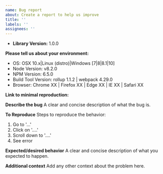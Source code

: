```yaml
---
name: Bug report
about: Create a report to help us improve
title: ''
labels: ''
assignees: ''
---
```


<!--
BUGS: Please use this template.

when your issue is submitted, feel free to leave them.

The issue list is reserved exclusively for bug reports and feature requests. That means we do not accept usage questions. If you open an issue that does not conform to the requirements, it will be closed immediately.

Also try to search for your issue - it may have already been answered or even fixed in the development branch. However, if you find that an old, closed issue still persists in the latest version, you should open a new issue using the form below instead of commenting on the old issue.
-->

- **Library Version:**
  1.0.0

**Please tell us about your environment:**

- OS: OSX 10.x|Linux (distro)|Windows [7|8|8.1|10]
- Node Version: v8.2.0
- NPM Version: 6.5.0
- Build Tool Version: rollup 1.1.2 | webpack 4.29.0
- Browser: Chrome XX | Firefox XX | Edge XX | IE XX | Safari XX

**Link to minimal reproduction:**

<!--
If the reproduction does not need a build setup, please provide a link to a JSFiddle, JSBin or CodePen. If it requires a build setup, you can use CodeSandbox or provide a GitHub repo.

Please do not just fill in a random link. We will close your issue if you do that.
-->

**Describe the bug**
A clear and concise description of what the bug is.

**To Reproduce**
Steps to reproduce the behavior:

1. Go to '...'
2. Click on '....'
3. Scroll down to '....'
4. See error

**Expected/desired behavior**
A clear and concise description of what you expected to happen.

**Additional context**
Add any other context about the problem here.
